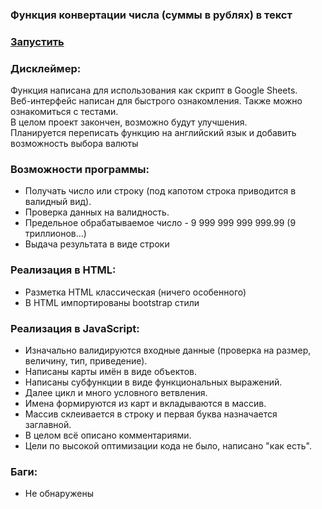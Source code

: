 <h3>Функция конвертации числа (суммы в рублях) в текст</h3>
<h3><a href="https://igoromashov.github.io/numToText/">Запустить</a></h3>

<h3>Дисклеймер:</h3>
  Функция написана для использования как скрипт в Google Sheets.<br>
  Веб-интерфейс написан для быстрого ознакомления. Также можно ознакомиться с тестами.<br>
  В целом проект закончен, возможно будут улучшения.<br>
  Планируется переписать функцию на английский язык и добавить возможность выбора валюты<br>
  
<h3>Возможности программы:</h3>
<ul>
  <li>Получать число или строку (под капотом строка приводится в валидный вид).</li>
  <li>Проверка данных на валидность.</li>
  <li>Предельное обрабатываемое число - 9 999 999 999 999.99 (9 триллионов...)</li>
  <li>Выдача результата в виде строки</li>
</ul>
  
<h3>Реализация в HTML:</h3>
<ul>
  <li>Разметка HTML классическая (ничего особенного)</li>
  <li>В HTML импортированы bootstrap стили</li>
</ul>

<h3>Реализация в JavaScript:</h3>
<ul>
  <li>Изначально валидируются входные данные (проверка на размер, величину, тип, приведение).</li>
  <li>Написаны карты имён в виде объектов.</li>
  <li>Написаны субфункции в виде функциональных выражений.</li>
  <li>Далее цикл и много условного ветвления.</li>
  <li>Имена формируются из карт и вкладываются в массив.</li>
  <li>Массив склеивается в строку и первая буква назначается заглавной.</li>
  <li>В целом всё описано комментариями.</li>
  <li>Цели по высокой оптимизации кода не было, написано "как есть".</li>
</ul>
  
<h3>Баги:</h3>
<ul>
  <li>Не обнаружены</li>
</ul>
